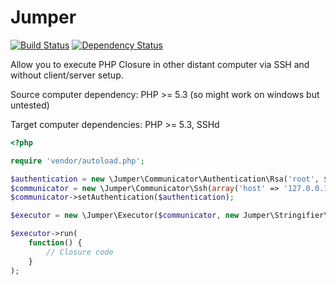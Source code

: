 # Jumper

[![Build Status](https://travis-ci.org/kakawait/Jumper.png?branch=master)](https://travis-ci.org/kakawait/Jumper) [![Dependency Status](https://www.versioneye.com/user/projects/5312482bec13759c230000da/badge.png)](https://www.versioneye.com/user/projects/5312482bec13759c230000da)

Allow you to execute PHP Closure in other distant computer via SSH and without client/server setup.

Source computer dependency: PHP >= 5.3 (so might work on windows but untested)

Target computer dependencies: PHP >= 5.3, SSHd

```php
<?php

require 'vendor/autoload.php';

$authentication = new \Jumper\Communicator\Authentication\Rsa('root', $_SERVER['HOME'] . '/.ssh/id_rsa');
$communicator = new \Jumper\Communicator\Ssh(array('host' => '127.0.0.1'));
$communicator->setAuthentication($authentication);

$executor = new \Jumper\Executor($communicator, new Jumper\Stringifier\Json());

$executor->run(
    function() {
        // Closure code
    }
);
```

